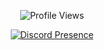 <div align="center">
  
![Profile Views](https://komarev.com/ghpvc/?username=Rynix01&color=Purple&label=PROFILE+VIEWS)

[![Discord Presence](https://lanyard.cnrad.dev/api/538316319829917701)](https://discord.com/users/538316319829917701)
</div>

